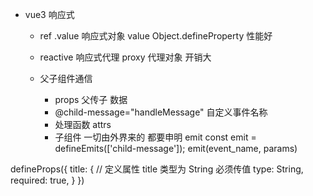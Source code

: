 - vue3 响应式
  - ref .value 响应式对象 value Object.defineProperty 性能好
  - reactive 响应式代理 proxy 代理对象 开销大 

  - 父子组件通信
    - props 父传子 数据
    - @child-message="handleMessage"  自定义事件名称
     + 处理函数 attrs
     - 子组件 一切由外界来的 都要申明
    emit 
       const emit = defineEmits(['child-message']);
       emit(event_name, params)

defineProps({
    title: { // 定义属性 title 类型为 String 必须传值
        type: String,
        required: true,
    }
})

  